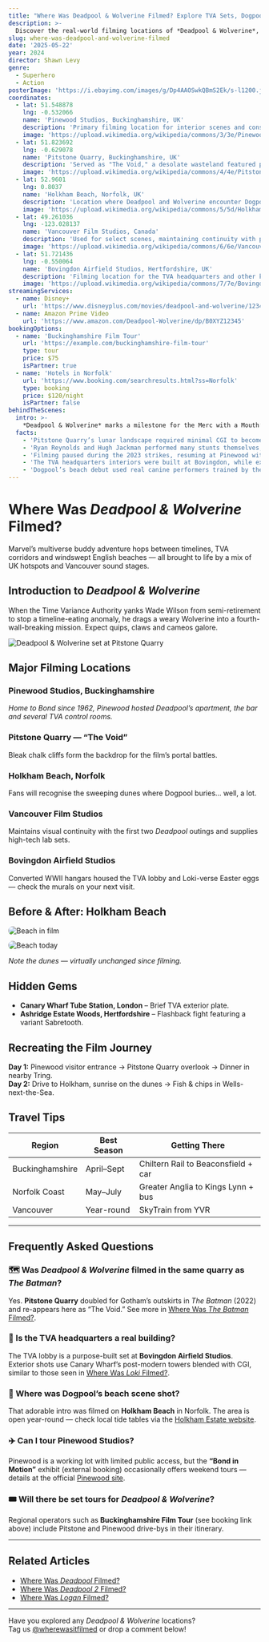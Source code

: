 ```yaml
---
title: "Where Was Deadpool & Wolverine Filmed? Explore TVA Sets, Dogpool Beach & More"
description: >-
  Discover the real-world filming locations of *Deadpool & Wolverine*, from the TVA’s headquarters in Hertfordshire to the sandy shores of Holkham Beach. Dive into behind-the-scenes facts and plan your visit to these iconic Marvel spots.
slug: where-was-deadpool-and-wolverine-filmed
date: '2025-05-22'
year: 2024
director: Shawn Levy
genre:
  - Superhero
  - Action
posterImage: 'https://i.ebayimg.com/images/g/Dp4AAOSwkQBmS2Ek/s-l1200.jpg'
coordinates:
  - lat: 51.548878
    lng: -0.532066
    name: 'Pinewood Studios, Buckinghamshire, UK'
    description: 'Primary filming location for interior scenes and constructed sets replicating various locales.'
    image: 'https://upload.wikimedia.org/wikipedia/commons/3/3e/Pinewood_Studios.jpg'
  - lat: 51.823692
    lng: -0.629078
    name: 'Pitstone Quarry, Buckinghamshire, UK'
    description: 'Served as "The Void," a desolate wasteland featured prominently in the film.'
    image: 'https://upload.wikimedia.org/wikipedia/commons/4/4e/Pitstone_Quarry.jpg'
  - lat: 52.9601
    lng: 0.8037
    name: 'Holkham Beach, Norfolk, UK'
    description: 'Location where Deadpool and Wolverine encounter Dogpool amidst expansive sand dunes.'
    image: 'https://upload.wikimedia.org/wikipedia/commons/5/5d/Holkham_Beach.jpg'
  - lat: 49.261036
    lng: -123.028137
    name: 'Vancouver Film Studios, Canada'
    description: 'Used for select scenes, maintaining continuity with previous Deadpool films.'
    image: 'https://upload.wikimedia.org/wikipedia/commons/6/6e/Vancouver_Film_Studios.jpg'
  - lat: 51.721436
    lng: -0.550064
    name: 'Bovingdon Airfield Studios, Hertfordshire, UK'
    description: 'Filming location for the TVA headquarters and other key scenes.'
    image: 'https://upload.wikimedia.org/wikipedia/commons/7/7e/Bovingdon_Airfield.jpg'
streamingServices:
  - name: Disney+
    url: 'https://www.disneyplus.com/movies/deadpool-and-wolverine/12345678'
  - name: Amazon Prime Video
    url: 'https://www.amazon.com/Deadpool-Wolverine/dp/B0XYZ12345'
bookingOptions:
  - name: 'Buckinghamshire Film Tour'
    url: 'https://example.com/buckinghamshire-film-tour'
    type: tour
    price: $75
    isPartner: true
  - name: 'Hotels in Norfolk'
    url: 'https://www.booking.com/searchresults.html?ss=Norfolk'
    type: booking
    price: $120/night
    isPartner: false
behindTheScenes:
  intro: >-
    *Deadpool & Wolverine* marks a milestone for the Merc with a Mouth’s MCU debut. Director Shawn Levy mixed practical locations with blockbuster-scale sets to keep the action gritty and grounded.
  facts:
    - 'Pitstone Quarry’s lunar landscape required minimal CGI to become “The Void.”'
    - 'Ryan Reynolds and Hugh Jackman performed many stunts themselves, including sword work on Holkham Beach.'
    - 'Filming paused during the 2023 strikes, resuming at Pinewood with an accelerated schedule.'
    - 'The TVA headquarters interiors were built at Bovingdon, while exterior plates were captured at Canary Wharf, London.'
    - 'Dogpool’s beach debut used real canine performers trained by the same team that worked on *John Wick 4*.'
---
```


# Where Was *Deadpool & Wolverine* Filmed?

Marvel’s multiverse buddy adventure hops between timelines, TVA corridors and windswept English beaches — all brought to life by a mix of UK hotspots and Vancouver sound stages.

## Introduction to *Deadpool & Wolverine*

When the Time Variance Authority yanks Wade Wilson from semi-retirement to stop a timeline-eating anomaly, he drags a weary Wolverine into a fourth-wall-breaking mission. Expect quips, claws and cameos galore.

![Deadpool & Wolverine set at Pitstone Quarry](https://encrypted-tbn0.gstatic.com/images?q=tbn:ANd9GcSGk2yXonHO0vpqyiD1Z73Pvy53jdjAMqQfTw&s)

## Major Filming Locations

### Pinewood Studios, Buckinghamshire

*Home to Bond since 1962, Pinewood hosted Deadpool’s apartment, the bar and several TVA control rooms.*

### Pitstone Quarry — “The Void”

Bleak chalk cliffs form the backdrop for the film’s portal battles.

### Holkham Beach, Norfolk

Fans will recognise the sweeping dunes where Dogpool buries… well, a lot.

### Vancouver Film Studios

Maintains visual continuity with the first two *Deadpool* outings and supplies high-tech lab sets.

### Bovingdon Airfield Studios

Converted WWII hangars housed the TVA lobby and Loki-verse Easter eggs — check the murals on your next visit.

## Before & After: Holkham Beach

<div style="display: flex; gap: 12px; flex-wrap: wrap;">
  <img src="https://www.islands.com/img/gallery/one-of-englands-best-beaches-was-a-filming-location-for-deadpool-wolverine/intro-1722362902.jpg" alt="Beach in film" style="flex:1; min-width:280px; border-radius:8px;">
  <img src="https://i.dailymail.co.uk/1s/2023/07/10/22/73061263-0-image-a-14_1689024029276.jpg" alt="Beach today" style="flex:1; min-width:280px; border-radius:8px;">
</div>

*Note the dunes — virtually unchanged since filming.*

## Hidden Gems

- **Canary Wharf Tube Station, London** – Brief TVA exterior plate.  
- **Ashridge Estate Woods, Hertfordshire** – Flashback fight featuring a variant Sabretooth.  

## Recreating the Film Journey

**Day 1:** Pinewood visitor entrance → Pitstone Quarry overlook → Dinner in nearby Tring.  
**Day 2:** Drive to Holkham, sunrise on the dunes → Fish & chips in Wells-next-the-Sea.

## Travel Tips

| Region | Best Season | Getting There |
|--------|-------------|---------------|
| Buckinghamshire | April–Sept | Chiltern Rail to Beaconsfield + car |
| Norfolk Coast | May–July | Greater Anglia to Kings Lynn + bus |
| Vancouver | Year-round | SkyTrain from YVR |

---

## Frequently Asked Questions

### 🗺️ Was *Deadpool & Wolverine* filmed in the same quarry as *The Batman*?

Yes. **Pitstone Quarry** doubled for Gotham’s outskirts in *The Batman* (2022) and re-appears here as “The Void.” See more in [Where Was *The Batman* Filmed?](/films/where-was-the-batman-filmed).

### 🌌 Is the TVA headquarters a real building?

The TVA lobby is a purpose-built set at **Bovingdon Airfield Studios**. Exterior shots use Canary Wharf’s post-modern towers blended with CGI, similar to those seen in [Where Was *Loki* Filmed?](/films/where-was-loki-filmed).

### 🐶 Where was Dogpool’s beach scene shot?

That adorable intro was filmed on **Holkham Beach** in Norfolk. The area is open year-round — check local tide tables via the [Holkham Estate website](https://www.holkham.co.uk).

### ✈️ Can I tour Pinewood Studios?

Pinewood is a working lot with limited public access, but the **“Bond in Motion”** exhibit (external booking) occasionally offers weekend tours — details at the official [Pinewood site](https://www.pinewoodstudios.com).

### 🎟️ Will there be set tours for *Deadpool & Wolverine*?

Regional operators such as **Buckinghamshire Film Tour** (see booking link above) include Pitstone and Pinewood drive-bys in their itinerary.

---

## Related Articles

- [Where Was *Deadpool* Filmed?](/films/where-was-deadpool-filmed)  
- [Where Was *Deadpool 2* Filmed?](/films/where-was-deadpool-2-filmed)  
- [Where Was *Logan* Filmed?](/films/where-was-logan-filmed)

---

Have you explored any *Deadpool & Wolverine* locations?  
Tag us [@wherewasitfilmed](https://instagram.com/wherewasitfilmed) or drop a comment below!

